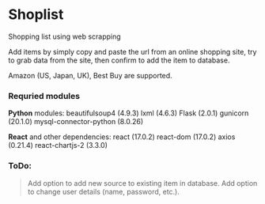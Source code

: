# Shoplist
Shopping list using web scrapping

Add items by simply copy and paste the url from an online shopping site, try to grab data from the site, then confirm to add the item to database.

Amazon (US, Japan, UK), Best Buy are supported.

### Requried modules
**Python** modules:
beautifulsoup4 (4.9.3)
lxml (4.6.3)
Flask (2.0.1)
gunicorn (20.1.0)
mysql-connector-python (8.0.26)

**React** and other dependencies:
react (17.0.2)
react-dom (17.0.2)
axios (0.21.4)
react-chartjs-2 (3.3.0)

### ToDo:

> Add option to add new source to existing item in database.
> Add option to change user details (name, password, etc.).
